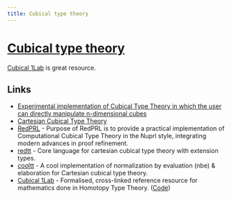 ```yaml
---
title: Cubical type theory
---
```


# [Cubical type theory](https://ncatlab.org/nlab/show/cubical+type+theory)

[Cubical 1Lab](https://1lab.dev/) is great resource.

## Links

- [Experimental implementation of Cubical Type Theory in which the user can directly manipulate n-dimensional cubes](https://github.com/mortberg/cubicaltt)
- [Cartesian Cubical Type Theory](https://github.com/dlicata335/cart-cube)
- [RedPRL](https://github.com/RedPRL/sml-redprl) - Purpose of RedPRL is to provide a practical implementation of Computational Cubical Type Theory in the Nuprl style, integrating modern advances in proof refinement.
- [redtt](https://github.com/RedPRL/redtt) - Core language for cartesian cubical type theory with extension types.
- [cooltt](https://github.com/RedPRL/cooltt) - A cool implementation of normalization by evaluation (nbe) & elaboration for Cartesian cubical type theory.
- [Cubical 1Lab](https://1lab.dev/) - Formalised, cross-linked reference resource for mathematics done in Homotopy Type Theory. ([Code](https://github.com/isovector/blagda))
